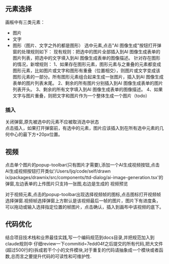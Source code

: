## 元素选择

画板中有三类元素：
- 图片
- 文字
- 图形（图片、文字之外的都是图形）
选中元素,点击"AI 图像生成"按钮打开弹窗的处理规则如下：
现有规则：把选中的图片全部插入到AI 图像生成表单的图片列表，把选中的文字填入到AI 图像生成表单的图像描述。
针对存在图形的情况，新增规则：
1、如果存在图形元素，图形元素与之重叠的元素都变成图形元素，比如图片或文字和图形有重叠（位置相交），则图片或文字变成该图形元素的一部分。所有图形元素组合起来生成一张图片，插入到AI 图像生成表单的图片列表末尾。
2、剩余的所有图片分别插入到AI 图像生成表单的图片列表开头。
3、剩余的所有文字填入到AI 图像生成表单的图像描述。
4、如果文字与图片重叠，则把文字和图片作为一个整体生成一个图片（todo）


### 插入
关闭弹窗,原先被选中的元素不应被取消选中状态   
点击插入，如果打开弹窗前，有选中的元素，图片应该插入到在所有选中元素的几何中心的最下方+20px位置。


## 视频
点击单个图片的popup-toolbar(只有图片才需要),添加一个AI生成视频按钮,点击AI生成视频按钮打开类似'/Users/ljq/code/self/drawn
  ix/packages/drawnix/src/components/ttd-dialog/ai-image-generation.tsx'的弹窗,左边表单的上传图片只支持一张图,右边是生成的
  视频预览


对于视频元素,点击的popup-toolbar出现选择视频帧的图标,点击图标打开视频帧选择弹窗.视频帧选择弹窗上方默认是该视频最后一帧的图片，图片下有进度条，可以拖动或输入选择指定位置的帧图片，点击确认，插入到画布中该视频的底下。



## 代码优化
结合项目技术栈和业界最佳实践,写一个编码规范到docs目录,并把规范加入到claude规则中
仔细review一下commitid=7edd04f之后提交的所有代码,把大文件(超过500行的)拆成若干个小的文件模块,对于重复的代码请抽象成一个模块或者函数,总而言之要提升代码的可读性和可维护性.